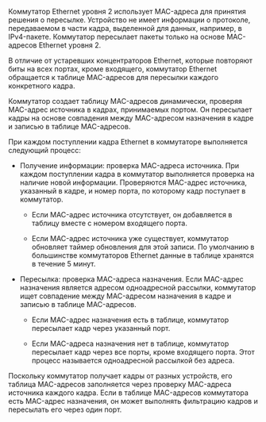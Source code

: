 Коммутатор Ethernet уровня 2 использует MAC-адреса для принятия решения о пересылке. Устройство не имеет информации о протоколе, передаваемом в части кадра, выделенной для данных, например, в IPv4-пакете. Коммутатор пересылает пакеты только на основе MAC-адресов Ethernet уровня 2.

В отличие от устаревших концентраторов Ethernet, которые повторяют биты на всех портах, кроме входящего, коммутатор Ethernet обращается к таблице MAC-адресов для пересылки каждого конкретного кадра.

Коммутатор создает таблицу MAC-адресов динамически, проверяя MAC-адрес источника в кадрах, принимаемых портом. Он пересылает кадры на основе совпадения между MAC-адресом назначения в кадре и записью в таблице MAC-адресов.

При каждом поступлении кадра Ethernet в коммутаторе выполняется следующий процесс:

- Получение информации: проверка MAC-адреса источника. При каждом поступлении кадра в коммутатор выполняется проверка на наличие новой информации. Проверяются MAC-адрес источника, указанный в кадре, и номер порта, по которому кадр поступает в коммутатор.

	- Если MAC-адрес источника отсутствует, он добавляется в таблицу вместе с номером входящего порта.
	
	- Если MAC-адрес источника уже существует, коммутатор обновляет таймер обновления для этой записи. По умолчанию в большинстве коммутаторов Ethernet данные в таблице хранятся в течение 5 минут.

- Пересылка: проверка MAC-адреса назначения. Если MAC-адрес назначения является адресом одноадресной рассылки, коммутатор ищет совпадение между MAC-адресом назначения в кадре и записью в таблице MAC-адресов.

	- Если MAC-адрес назначения есть в таблице, коммутатор пересылает кадр через указанный порт.
	
	- Если MAC-адреса назначения нет в таблице, коммутатор пересылает кадр через все порты, кроме входящего порта. Этот процесс называется одноадресной рассылкой без адреса.

Поскольку коммутатор получает кадры от разных устройств, его таблица MAC-адресов заполняется через проверку MAC-адреса источника каждого кадра. Если в таблице MAC-адресов коммутатора есть MAC-адрес назначения, он может выполнять фильтрацию кадров и пересылать его через один порт.